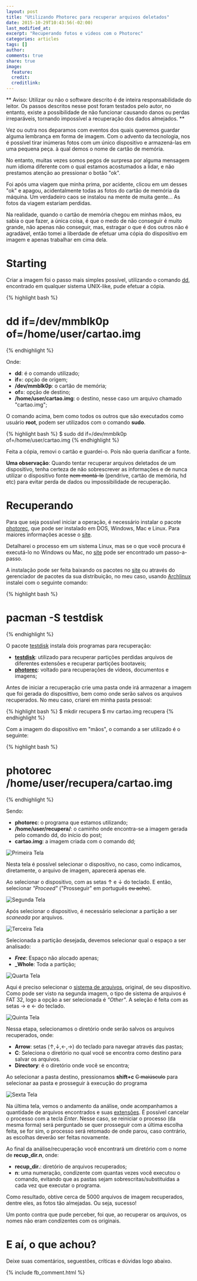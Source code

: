```yaml
---
layout: post
title: "Utilizando Photorec para recuperar arquivos deletados"
date: 2015-10-29T10:43:56(-02:00)
last_modified_at:
excerpt: "Recuperando fotos e videos com o Photorec"
categories: articles
tags: []
author:
comments: true
share: true
image:
  feature:
  credit:
  creditlink:
---
```


** Aviso: Utilizar ou não o software descrito é de inteira responsabilidade do
leitor. Os passos descritos nesse post foram testados pelo autor, no entanto,
existe a possibilidade de não funcionar causando danos ou perdas irreparáveis,
tornando impossível a recuperação dos dados almejados. **

Vez ou outra nos deparamos com eventos dos quais queremos guardar alguma
lembrança em forma de imagem. Com o advento da tecnologia, nos é possível tirar
inúmeras fotos com um único dispositivo e armazená-las em uma pequena peça. à
qual demos o nome de cartão de memória.

No entanto, muitas vezes somos pegos de surpresa por alguma mensagem num idioma
diferente com o qual estamos acostumados a lidar, e não prestamos atenção ao
pressionar o botão "ok".

Foi após uma viagem que minha prima, por acidente, clicou em um desses "ok" e
apagou, acidentalmente todas as fotos do cartão de memória da máquina. Um
verdadeiro caos se instalou na mente de muita gente... As fotos da viagem
estariam perdidas.

Na realidade, quando o cartão de memória chegou em minhas mãos, eu sabia o que
fazer, a única coisa, é que o medo de não conseguir é muito grande, não apenas
não conseguir, mas, estragar o que é dos outros não é agradável, então tomei a
liberdade de efetuar uma cópia do dispositivo em imagem e apenas trabalhar em
cima dela.

# Starting

Criar a imagem foi o passo mais simples possível, utilizando o comando [dd](http://www.vivaolinux.com.br/dica/Usando-o-comando-dd),
encontrado em qualquer sistema UNIX-like, pude efetuar a cópia.

{% highlight bash %}
# dd if=/dev/mmblk0p of=/home/user/cartao.img
{% endhighlight %}

Onde:

* **dd**: é o comando utilizado;
* **if=**: opção de origem;
* **/dev/mmblk0p**: o cartão de memória;
* **of=**: opção de destino;
* **/home/user/cartao.img**: o destino, nesse caso um arquivo chamado
  "cartao.img";

O comando acima, bem como todos os outros que são executados como usuário
**root**, podem ser utilizados com o comando **sudo**.

{% highlight bash %}
$ sudo dd if=/dev/mmblk0p of=/home/user/cartao.img
{% endhighlight %}


Feita a cópia, removi o cartão e guardei-o. Pois não queria danificar a fonte.

**Uma observação**: Quando tentar recuperar arquivos deletados de um dispositivo,
tenha certeza de não sobrescrever as informações e de nunca utilizar o
dispositivo fonte <s>nem montá-lo</s> (pendrive, cartão de memória, hd etc) para
evitar perda de dados ou impossibilidade de recuperação.

# Recuperando

Para que seja possível iniciar a operação, é necessário instalar o pacote [photorec](http://www.cgsecurity.org/wiki/PhotoRec),
que pode ser instalado em DOS, Windows, Mac e Linux. Para maiores informações
acesse o [site](http://www.cgsecurity.org/wiki/TestDisk_Download).

Detalharei o processo em um sistema Linux, mas se o que você procura é
executá-lo no Windows ou Mac, no
[site](http://www.cgsecurity.org/wiki/PhotoRec_Step_By_Step) pode ser encontrado
um passo-a-passo.

A instalação pode ser feita baixando os pacotes no
[site](http://www.cgsecurity.org/wiki/TestDisk_Download) ou através do
gerenciador de pacotes da sua distribuição, no meu caso, usando [Archlinux](https://www.archlinux-br.org/)
instalei com o seguinte comando:

{% highlight bash %}
# pacman -S testdisk
{% endhighlight %}

O pacote [testdisk](http://www.cgsecurity.org/) instala dois programas para
recuperação:

* **[testdisk](http://www.cgsecurity.org/wiki/TestDisk)**: utilizado para recuperar partições perdidas
  arquivos de diferentes extensões e recuperar partições bootaveis;
* **[photorec](http://www.cgsecurity.org/wiki/PhotoRec)**: voltado para
  recuperações de vídeos, documentos e imagens;

Antes de iniciar a recuperação crie uma pasta onde irá armazenar a imagem que
foi gerada do disposittivo, bem como onde serão salvos os arquivos recuperados.
No meu caso, criarei em minha pasta pessoal:

{% highlight bash %}
$ mkdir recupera
$ mv cartao.img recupera
{% endhighlight %}


Com a imagem do dispositivo em "mãos", o comando a ser utilizado é o seguinte:

{% highlight bash %}
# photorec /home/user/recupera/cartao.img
{% endhighlight %}

Sendo:

* **photorec**: o programa que estamos utilizando;
* **/home/user/recupera/**: o caminho onde encontra-se a imagem gerada pelo comando
  dd, do início do post;
* **cartao.img**: a imagem criada com o comando dd;

![Primeira Tela](/images/recover01.png)

Nesta tela é possível selecionar o dispositivo, no caso, como indicamos,
diretamente, o arquivo de imagem, aparecerá apenas ele.

Ao selecionar o dispositivo, com as setas ↑ e ↓ do teclado. E então, selecionar
*"Proceed"* ("Prosseguir" em português <s>eu acho</s>).

![Segunda Tela](/images/recover02.png)

Após selecionar o dispositivo, é necessário selecionar a partição a ser
*scaneada* por arquivos.

![Terceira Tela](/images/recover03.png)

Selecionada a partição desejada, devemos selecionar qual o espaço a ser
analisado:

* **_Free_**: Espaço não alocado apenas;
* **_Whole**: Toda a partição;

![Quarta Tela](/images/recover04.png)

Aqui é preciso selecionar o [sistema de
arquivos](https://pt.wikipedia.org/wiki/Sistema_de_ficheiros), original, de seu
dispositivo. Como pode ser visto na segunda imagem, o tipo de sistema de
arquivos é FAT 32, logo a opção a ser selecionada é *"Other"*. A seleção é
feita com as setas → e ← do teclado.

![Quinta Tela](/images/recover05.png)

Nessa etapa, selecionamos o diretório onde serão salvos os arquivos recuperados,
onde:

* **Arrow**: setas (↑,↓,←,→) do teclado para navegar através das pastas;
* **C**: Seleciona o diretório no qual você se encontra como destino para salvar
  os arquivos.
* **Directory**: é o diretório onde você se encontra;

Ao selecionar a pasta destino, pressionamos **shift+c** <s>C maiúsculo</s> para
selecionar aa pasta e prosseguir à execução do programa

![Sexta Tela](/images/recover06.png)

Na última tela, vemos o andamento da análise, onde acompanhamos a quantidade de
arquivos encontrados e suas
[extensões](https://pt.wikipedia.org/wiki/Extens%C3%A3o_de_nome_de_ficheiro). É
possível cancelar o processo com a tecla *Enter*. Nesse caso, se reiniciar o
processo (da mesma forma) será perguntado se quer prosseguir com a última
escolha feita, se for sim, o processo será retomado de onde parou, caso
contrário, as escolhas deverão ser feitas novamente.

Ao final da análise/recuperação você encontrará um diretório com o nome de
**recup_dir.n**, onde:

* **recup_dir.**: diretório de arquivos recuperados;
* **n**: uma numeração, condizente com quantas vezes você executou o comando,
  evitando que as pastas sejam sobrescritas/substituídas a cada vez que executar
  o programa.

Como resultado, obtive cerca de 5000 arquivos de imagem recuperados, dentre
eles, as fotos tão almejadas. Ou seja, sucesso!

Um ponto contra que pude perceber, foi que, ao recuperar os arquivos, os nomes
não eram condizentes com os originais.

# E aí, o que achou?

Deixe suas comentários, seguestões, críticas e dúvidas logo abaixo.

{% include fb_comment.html %}
